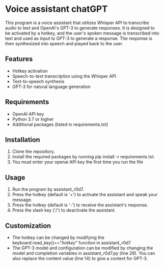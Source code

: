 # Voice assistant chatGPT
This program is a voice assistant that utilizes Whisper API to transcribe audio to text and OpenAI's GPT-3 to generate responses. It is designed to be activated by a hotkey, and the user's spoken message is transcribed into text and used as input to GPT-3 to generate a response. The response is then synthesized into speech and played back to the user.

## Features
* Hotkey activation
* Speech-to-text transcription using the Whisper API
* Text-to-speech synthesis
* GPT-3 for natural language generation

## Requirements
* OpenAI API key
* Python 3.7 or higher
* Additional packages (listed in requirements.txt)

## Installation
1. Clone the repository.
2. Install the required packages by running pip install -r requirements.txt.
3. You must enter your openai API key the first time you run the file 

## Usage
1. Run the program by assistant_r0d7.
2. Press the hotkey (default is '+') to activate the assistant and speak your message.
3. Press the hotkey (default is '-') to receive the assistant's response.
4. Press the slash key ('/') to deactivate the assistant.

## Customization
* The hotkey can be changed by modifying the keyboard.read_key()=="*hotkey*" function in assistant_r0d7
* The GPT-3 model and configuration can be modified by changing the model and completion variables in assistant_r0d7.py (line 29). You can also replace the content value (line 14) to give a context for GPT-3.
